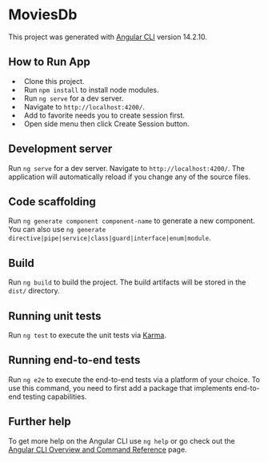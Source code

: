 # MoviesDb

This project was generated with [Angular CLI](https://github.com/angular/angular-cli) version 14.2.10.

## How to Run App

- &nbsp; Clone this project.
- &nbsp; Run `npm install` to install node modules. 
- &nbsp; Run `ng serve` for a dev server.
- &nbsp; Navigate to `http://localhost:4200/`.
- &nbsp; Add to favorite needs you to create session first.
- &nbsp; Open side menu then click Create Session button.

## Development server

Run `ng serve` for a dev server. Navigate to `http://localhost:4200/`. The application will automatically reload if you change any of the source files.

## Code scaffolding

Run `ng generate component component-name` to generate a new component. You can also use `ng generate directive|pipe|service|class|guard|interface|enum|module`.

## Build

Run `ng build` to build the project. The build artifacts will be stored in the `dist/` directory.

## Running unit tests

Run `ng test` to execute the unit tests via [Karma](https://karma-runner.github.io).

## Running end-to-end tests

Run `ng e2e` to execute the end-to-end tests via a platform of your choice. To use this command, you need to first add a package that implements end-to-end testing capabilities.

## Further help

To get more help on the Angular CLI use `ng help` or go check out the [Angular CLI Overview and Command Reference](https://angular.io/cli) page.
